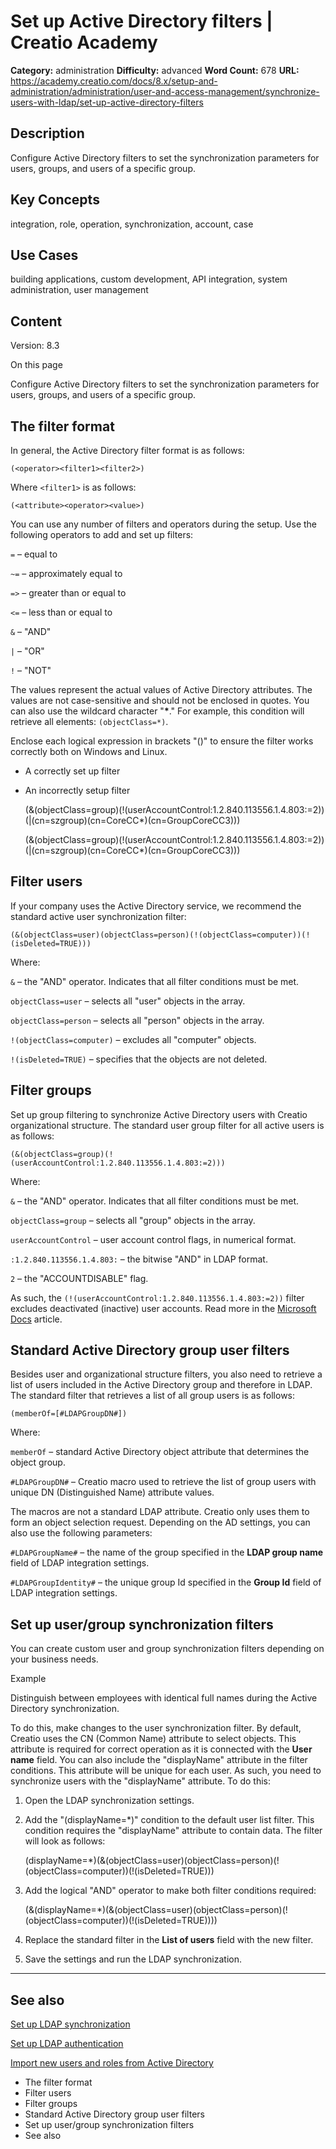 # Set up Active Directory filters | Creatio Academy

**Category:** administration **Difficulty:** advanced **Word Count:** 678
**URL:**
https://academy.creatio.com/docs/8.x/setup-and-administration/administration/user-and-access-management/synchronize-users-with-ldap/set-up-active-directory-filters

## Description

Configure Active Directory filters to set the synchronization parameters for
users, groups, and users of a specific group.

## Key Concepts

integration, role, operation, synchronization, account, case

## Use Cases

building applications, custom development, API integration, system
administration, user management

## Content

Version: 8.3

On this page

Configure Active Directory filters to set the synchronization parameters for
users, groups, and users of a specific group.

## The filter format​

In general, the Active Directory filter format is as follows:

    (<operator><filter1><filter2>)

Where `<filter1>` is as follows:

    (<attribute><operator><value>)

You can use any number of filters and operators during the setup. Use the
following operators to add and set up filters:

`=` – equal to

`~=` – approximately equal to

`=>` – greater than or equal to

`<=` – less than or equal to

`&` – "AND"

`|` – "OR"

`!` – "NOT"

The values represent the actual values of Active Directory attributes. The
values are not case-sensitive and should not be enclosed in quotes. You can also
use the wildcard character "**\***." For example, this condition will retrieve
all elements: `(objectClass=*)`.

Enclose each logical expression in brackets "()" to ensure the filter works
correctly both on Windows and Linux.

- A correctly set up filter
- An incorrectly setup filter

  (&(objectClass=group)(!(userAccountControl:1.2.840.113556.1.4.803:=2))(|(cn=szgroup)(cn=CoreCC\*)(cn=GroupCoreCC3)))

  (&(objectClass=group)(!(userAccountControl:1.2.840.113556.1.4.803:=2))(|(cn=szgroup)(cn=CoreCC\*)(cn=GroupCoreCC3)))

## Filter users​

If your company uses the Active Directory service, we recommend the standard
active user synchronization filter:

    (&(objectClass=user)(objectClass=person)(!(objectClass=computer))(!(isDeleted=TRUE)))

Where:

`&` – the "AND" operator. Indicates that all filter conditions must be met.

`objectClass=user` – selects all "user" objects in the array.

`objectClass=person` – selects all "person" objects in the array.

`!(objectClass=computer)` – excludes all "computer" objects.

`!(isDeleted=TRUE)` – specifies that the objects are not deleted.

## Filter groups​

Set up group filtering to synchronize Active Directory users with Creatio
organizational structure. The standard user group filter for all active users is
as follows:

    (&(objectClass=group)(!(userAccountControl:1.2.840.113556.1.4.803:=2)))

Where:

`&` – the "AND" operator. Indicates that all filter conditions must be met.

`objectClass=group` – selects all "group" objects in the array.

`userAccountControl` – user account control flags, in numerical format.

`:1.2.840.113556.1.4.803:` – the bitwise "AND" in LDAP format.

`2` – the "ACCOUNTDISABLE" flag.

As such, the `(!(userAccountControl:1.2.840.113556.1.4.803:=2))` filter excludes
deactivated (inactive) user accounts. Read more in the
[Microsoft Docs](https://support.microsoft.com/en-us/kb/305144) article.

## Standard Active Directory group user filters​

Besides user and organizational structure filters, you also need to retrieve a
list of users included in the Active Directory group and therefore in LDAP. The
standard filter that retrieves a list of all group users is as follows:

    (memberOf=[#LDAPGroupDN#])

Where:

`memberOf` – standard Active Directory object attribute that determines the
object group.

`#LDAPGroupDN#` – Creatio macro used to retrieve the list of group users with
unique DN (Distinguished Name) attribute values.

The macros are not a standard LDAP attribute. Creatio only uses them to form an
object selection request. Depending on the AD settings, you can also use the
following parameters:

`#LDAPGroupName#` – the name of the group specified in the **LDAP group name**
field of LDAP integration settings.

`#LDAPGroupIdentity#` – the unique group Id specified in the **Group Id** field
of LDAP integration settings.

## Set up user/group synchronization filters​

You can create custom user and group synchronization filters depending on your
business needs.

Example

Distinguish between employees with identical full names during the Active
Directory synchronization.

To do this, make changes to the user synchronization filter. By default, Creatio
uses the CN (Common Name) attribute to select objects. This attribute is
required for correct operation as it is connected with the **User name** field.
You can also include the "displayName" attribute in the filter conditions. This
attribute will be unique for each user. As such, you need to synchronize users
with the "displayName" attribute. To do this:

1. Open the LDAP synchronization settings.

2. Add the "(displayName=\*)" condition to the default user list filter. This
   condition requires the "displayName" attribute to contain data. The filter
   will look as follows:

   (displayName=\*)(&(objectClass=user)(objectClass=person)(!(objectClass=computer))(!(isDeleted=TRUE)))

3. Add the logical "AND" operator to make both filter conditions required:

   (&(displayName=\*)(&(objectClass=user)(objectClass=person)(!(objectClass=computer))(!(isDeleted=TRUE))))

4. Replace the standard filter in the **List of users** field with the new
   filter.

5. Save the settings and run the LDAP synchronization.

---

## See also​

[Set up LDAP synchronization](https://academy.creatio.com/documents?id=513)

[Set up LDAP authentication](https://academy.creatio.com/documents?id=2367)

[Import new users and roles from Active Directory](https://academy.creatio.com/documents?id=1996)

- The filter format
- Filter users
- Filter groups
- Standard Active Directory group user filters
- Set up user/group synchronization filters
- See also
